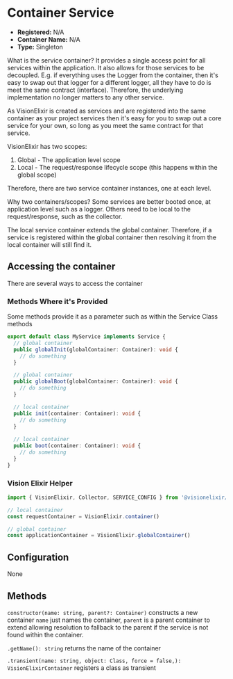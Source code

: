 # Container Service

- **Registered:** N/A
- **Container Name:** N/A
- **Type:** Singleton

What is the service container? It provides a single access point for all services within the application. It also allows 
for those services to be decoupled. E.g. if everything uses the Logger from the container, then it's easy to swap out that
logger for a different logger, all they have to do is meet the same contract (interface). Therefore, the underlying
implementation no longer matters to any other service.

As VisionElixir is created as services and are registered into the same container as your project services then it's easy
for you to swap out a core service for your own, so long as you meet the same contract for that service.

VisionElixir has two scopes:
1. Global - The application level scope
2. Local - The request/response lifecycle scope (this happens within the global scope)

Therefore, there are two service container instances, one at each level.

Why two containers/scopes? Some services are better booted once, at application level such as a logger. Others need to
be local to the request/response, such as the collector.

The local service container extends the global container. Therefore, if a service is registered within the global
container then resolving it from the local container will still find it.

## Accessing the container

There are several ways to access the container

### Methods Where it's Provided

Some methods provide it as a parameter such as within the Service Class methods

```typescript
export default class MyService implements Service {
  // global container
  public globalInit(globalContainer: Container): void {
    // do something
  }

  // global container
  public globalBoot(globalContainer: Container): void {
    // do something
  }

  // local container
  public init(container: Container): void {
    // do something
  }
  
  // local container
  public boot(container: Container): void {
    // do something
  }
}
```

### Vision Elixir Helper

```typescript
import { VisionElixir, Collector, SERVICE_CONFIG } from '@visionelixir/framework'

// local container
const requestContainer = VisionElixir.container()

// global container
const applicationContainer = VisionElixir.globalContainer()
```

## Configuration

None

## Methods

`constructor(name: string, parent?: Container)` constructs a new container
`name` just names the container, `parent` is a parent container to extend allowing resolution to fallback to the parent
if the service is not found within the container.

`.getName(): string` returns the name of the container

`.transient(name: string, object: Class, force = false,): VisionElixirContainer` registers a class as transient
